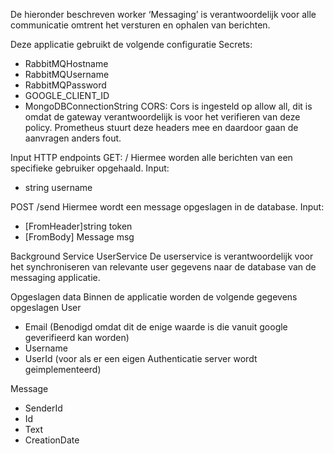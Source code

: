 ﻿De hieronder beschreven worker ‘Messaging’ is verantwoordelijk voor alle communicatie omtrent het versturen en ophalen van berichten. 

Deze applicatie gebruikt de volgende configuratie
Secrets:
- RabbitMQHostname
- RabbitMQUsername
- RabbitMQPassword
- GOOGLE_CLIENT_ID
- MongoDBConnectionString
CORS:
Cors is ingesteld op allow all, dit is omdat de gateway verantwoordelijk is voor het verifieren van deze policy.
Prometheus stuurt deze headers mee en daardoor gaan de aanvragen anders fout.

Input
HTTP endpoints
GET: /
Hiermee worden alle berichten van een specifieke gebruiker opgehaald.
Input: 
-	string username

POST /send
Hiermee wordt een message opgeslagen in de database.
Input:
-	[FromHeader]string token
-	[FromBody] Message msg


Background Service
UserService
De userservice is verantwoordelijk voor het synchroniseren van relevante user gegevens naar de database van de messaging applicatie.

Opgeslagen data
Binnen de applicatie worden de volgende gegevens opgeslagen
User
-	Email (Benodigd omdat dit de enige waarde is die vanuit google geverifieerd kan worden)
-	Username
-	UserId (voor als er een eigen Authenticatie server wordt geimplementeerd)

Message
-	SenderId
-	Id
-	Text
-	CreationDate

